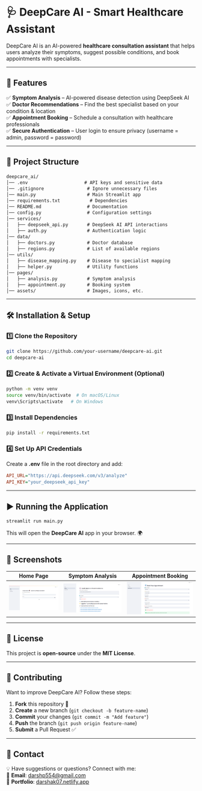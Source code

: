 # 🩺 DeepCare AI - Smart Healthcare Assistant

DeepCare AI is an AI-powered **healthcare consultation assistant** that helps users analyze their symptoms, suggest possible conditions, and book appointments with specialists.

---

## 🚀 Features

✅ **Symptom Analysis** – AI-powered disease detection using DeepSeek AI  
✅ **Doctor Recommendations** – Find the best specialist based on your condition & location  
✅ **Appointment Booking** – Schedule a consultation with healthcare professionals  
✅ **Secure Authentication** – User login to ensure privacy (username = admin, password = password)

---

## 📂 Project Structure

```
deepcare_ai/
│── .env                     # API keys and sensitive data
│── .gitignore                # Ignore unnecessary files
│── main.py                   # Main Streamlit app
│── requirements.txt           # Dependencies
│── README.md                 # Documentation
│── config.py                 # Configuration settings
│── services/
│   ├── deepseek_api.py       # DeepSeek AI API interactions
│   ├── auth.py               # Authentication logic
│── data/
│   ├── doctors.py            # Doctor database
│   ├── regions.py            # List of available regions
│── utils/
│   ├── disease_mapping.py    # Disease to specialist mapping
│   ├── helper.py             # Utility functions
│── pages/
│   ├── analysis.py           # Symptom analysis
│   ├── appointment.py        # Booking system
│── assets/                   # Images, icons, etc.
```

---

## 🛠️ Installation & Setup

### 1️⃣ Clone the Repository

```sh
git clone https://github.com/your-username/deepcare-ai.git
cd deepcare-ai
```

### 2️⃣ Create & Activate a Virtual Environment (Optional)

```sh
python -m venv venv
source venv/bin/activate  # On macOS/Linux
venv\Scripts\activate   # On Windows
```

### 3️⃣ Install Dependencies

```sh
pip install -r requirements.txt
```

### 4️⃣ Set Up API Credentials

Create a **.env** file in the root directory and add:

```ini
API_URL="https://api.deepseek.com/v3/analyze"
API_KEY="your_deepseek_api_key"
```

---

## ▶️ Running the Application

```sh
streamlit run main.py
```

This will open the **DeepCare AI** app in your browser. 🌍

---

## 📸 Screenshots

| Home Page                | Symptom Analysis                 | Appointment Booking                    |
| ------------------------ | -------------------------------- | -------------------------------------- |
| ![Home](assets/home.png) | ![Analysis](assets/analysis.png) | ![Appointment](assets/appointment.png) |

---

## 📜 License

This project is **open-source** under the **MIT License**.

---

## 🤝 Contributing

Want to improve DeepCare AI? Follow these steps:

1. **Fork** this repository 🍴
2. **Create** a new branch (`git checkout -b feature-name`)
3. **Commit** your changes (`git commit -m "Add feature"`)
4. **Push** the branch (`git push origin feature-name`)
5. **Submit** a Pull Request ✅

---

## 📩 Contact

💡 Have suggestions or questions? Connect with me:  
📧 **Email**: darshp554@gmail.com  
🔗 **Portfolio**: [darshak07.netlify.app](https://darshak07.netlify.app/)
